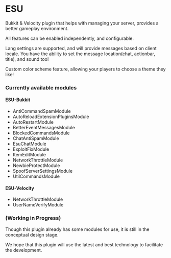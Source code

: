 # ESU
Bukkit & Velocity plugin that helps with managing your server, provides a better gameplay environment.

All features can be enabled independently, and configurable.

Lang settings are supported, and will provide messages based on client locale.
You have the ability to set the message location(chat, actionbar, title), and sound too!

Custom color scheme feature, allowing your players to choose a theme they like!

### Currently available modules
#### ESU-Bukkit
- AntiCommandSpamModule
- AutoReloadExtensionPluginsModule
- AutoRestartModule
- BetterEventMessagesModule
- BlockedCommandsModule
- ChatAntiSpamModule
- EsuChatModule
- ExploitFixModule
- ItemEditModule
- NetworkThrottleModule
- NewbieProtectModule
- SpoofServerSettingsModule
- UtilCommandsModule

#### ESU-Velocity
- NetworkThrottleModule
- UserNameVerifyModule

### (Working in Progress)
Though this plugin already has some modules for use,
it is still in the conceptual design stage.

We hope that this plugin will use the latest and best technology
to facilitate the development.